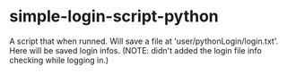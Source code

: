 # simple-login-script-python
A script that when runned. Will save a file at 'user/pythonLogin/login.txt'. Here will be saved login infos.             (NOTE: didn't added the login file info checking while logging in.)  
